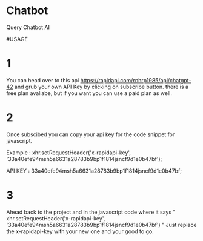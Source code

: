 # Chatbot
Query Chatbot AI

#USAGE

# 1 
You can head over to this api https://rapidapi.com/rphrp1985/api/chatgpt-42 and grub your own API Key by clicking on subscribe button.
there is a free plan avaliabe, but if you want you can use a paid plan as well.

# 2 
Once subscibed you can copy your api key for the code snippet for javascript.

Example : xhr.setRequestHeader('x-rapidapi-key', '33a40efe94msh5a6631a28783b9bp1f1814jsncf9d1e0b47bf'); 

API KEY : 33a40efe94msh5a6631a28783b9bp1f1814jsncf9d1e0b47bf;

# 3
Ahead back to the project and in the javascript code where it says " xhr.setRequestHeader('x-rapidapi-key', '33a40efe94msh5a6631a28783b9bp1f1814jsncf9d1e0b47bf') "
Just replace the x-rapidapi-key with your new one and your good to go.
